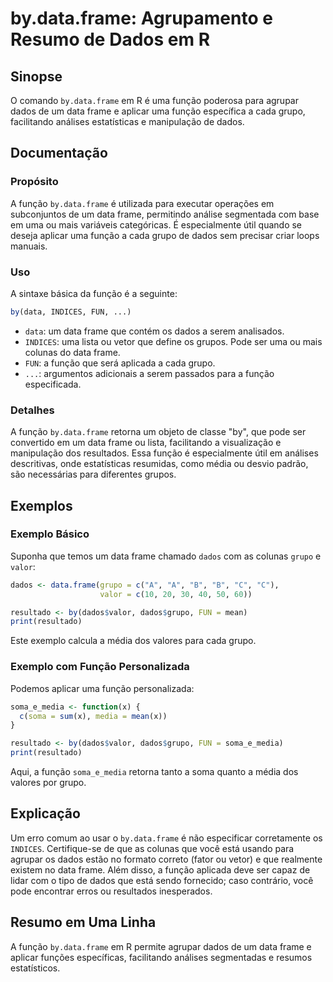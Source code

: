<!--
Meta Description: # by.data.frame: Agrupamento e Resumo de Dados em R ## Sinopse O comando `by.data.frame` em R é uma função poderosa para agrupar dados de um data fram...
Meta Keywords: data, frame, dados, função, grupo
-->

# by.data.frame: Agrupamento e Resumo de Dados em R

## Sinopse
O comando `by.data.frame` em R é uma função poderosa para agrupar dados de um data frame e aplicar uma função específica a cada grupo, facilitando análises estatísticas e manipulação de dados.

## Documentação
### Propósito
A função `by.data.frame` é utilizada para executar operações em subconjuntos de um data frame, permitindo análise segmentada com base em uma ou mais variáveis categóricas. É especialmente útil quando se deseja aplicar uma função a cada grupo de dados sem precisar criar loops manuais.

### Uso
A sintaxe básica da função é a seguinte:

```R
by(data, INDICES, FUN, ...)
```

- `data`: um data frame que contém os dados a serem analisados.
- `INDICES`: uma lista ou vetor que define os grupos. Pode ser uma ou mais colunas do data frame.
- `FUN`: a função que será aplicada a cada grupo.
- `...`: argumentos adicionais a serem passados para a função especificada.

### Detalhes
A função `by.data.frame` retorna um objeto de classe "by", que pode ser convertido em um data frame ou lista, facilitando a visualização e manipulação dos resultados. Essa função é especialmente útil em análises descritivas, onde estatísticas resumidas, como média ou desvio padrão, são necessárias para diferentes grupos.

## Exemplos
### Exemplo Básico
Suponha que temos um data frame chamado `dados` com as colunas `grupo` e `valor`:

```R
dados <- data.frame(grupo = c("A", "A", "B", "B", "C", "C"), 
                    valor = c(10, 20, 30, 40, 50, 60))

resultado <- by(dados$valor, dados$grupo, FUN = mean)
print(resultado)
```

Este exemplo calcula a média dos valores para cada grupo.

### Exemplo com Função Personalizada
Podemos aplicar uma função personalizada:

```R
soma_e_media <- function(x) {
  c(soma = sum(x), media = mean(x))
}

resultado <- by(dados$valor, dados$grupo, FUN = soma_e_media)
print(resultado)
```

Aqui, a função `soma_e_media` retorna tanto a soma quanto a média dos valores por grupo.

## Explicação
Um erro comum ao usar o `by.data.frame` é não especificar corretamente os `INDICES`. Certifique-se de que as colunas que você está usando para agrupar os dados estão no formato correto (fator ou vetor) e que realmente existem no data frame. Além disso, a função aplicada deve ser capaz de lidar com o tipo de dados que está sendo fornecido; caso contrário, você pode encontrar erros ou resultados inesperados.

## Resumo em Uma Linha
A função `by.data.frame` em R permite agrupar dados de um data frame e aplicar funções específicas, facilitando análises segmentadas e resumos estatísticos.